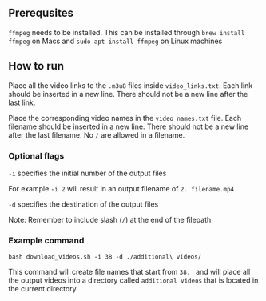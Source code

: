 ## Prerequsites
`ffmpeg` needs to be installed. This can be installed through `brew install ffmpeg` on Macs and `sudo apt install ffmpeg` on Linux machines

## How to run
Place all the video links to the `.m3u8` files inside `video_links.txt`. Each link should be inserted in a new line. 
There should not be a new line after the last link.

Place the corresponding video names in the `video_names.txt` file. Each filename should be inserted in a new line. 
There should not be a new line after the last filename. No `/` are allowed in a filename.

### Optional flags
`-i` specifies the initial number of the output files

For example `-i 2` will result in an output filename of `2. filename.mp4`

`-d` specifies the destination of the output files

Note: Remember to include slash (`/`) at the end of the filepath

### Example command
`bash download_videos.sh -i 38 -d ./additional\ videos/`

This command will create file names that start from `38. ` and will place all the output videos into a directory called `additional videos` that is located in the current directory. 
